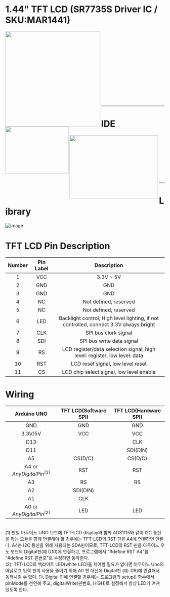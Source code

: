 # 1.44" TFT LCD (SR7735S Driver IC / SKU:MAR1441)<br>
<a href="http://www.lcdwiki.com/1.44inch_Arduino_SPI_Module_ST7735S_SKU:MAR1441" target="_blank">
  <img src="https://user-images.githubusercontent.com/24539773/204490332-9cf94e98-bf61-46d1-9cb9-082cf2dba9d3.png" width="300" height="300" align="left">
</a>
<a href="http://www.lcdwiki.com/1.44inch_Arduino_SPI_Module_ST7735S_SKU:MAR1441" target="_blank">
  <img src="https://user-images.githubusercontent.com/24539773/204490643-7c29de37-8f31-4f9e-a9c5-e84aa88c70be.png" width="200" height="150" align="left">
</a>
<br><br><br><br><br><br><br><br><br><br><br><br><br>
<hr>

# IDE<br>
<a href="https://platformio.org/" target="_blank">
  <img src="https://user-images.githubusercontent.com/24539773/204492337-c76cb87f-93e6-4132-af63-6062e60ef4e8.png" width="280" height="200" align="left">
</a>
<br><br><br><br><br><br><br><br>
<hr>

# Library<br>
![image](https://user-images.githubusercontent.com/24539773/204491960-996f7807-f053-4ae6-8fc6-7845f323df58.png)
<br>


# TFT LCD Pin Description<br>
| Number | Pin Label | Description |
| :-: | :-: | :-: |
|1|VCC|3.3V ~ 5V
|2|GND|GND
|3|GND|GND
|4|NC|Not defined, reserved
|5|NC|Not defined, reserved
|6|LED|Backlight control, High level lighting, if not controlled, connect 3.3V always bright
|7|CLK|SPI bus clork signal
|8|SDI|SPI bus write data signal
|9|RS| LCD register/data selection signal, high level: register, low level: data
|10|RST|LCD reset signal, low level reset
|11|CS| LCD chip select signal, low level enable

# Wiring<br>
| Arduino UNO | TFT LCD(Software SPI) | TFT LCD(Hardware SPI) |
| :-: | :-: | :-: |
| GND | GND | GND
| 3.3V/5V | VCC | VCC
|D13||CLK
|D11||SDI(DIN)
|A5|CS(D/C)|CS(D/C)
|A4 or ${Any Digital Pin}^{(1)}$|RST|RST
|A3|RS|RS
|A2|SDI(DIN)|
|A1|CLK|
|A0 or ${Any Digital Pin}^{(2)}$|LED|LED 

<br>
(1):만일 아두이노 UNO 보드에 TFT-LCD display와 함께 ADS1115와 같이 I2C 통신을 하는 모듈을 함께 연결해야 할 경우에는 TFT-LCD의 RST 핀을 A4에 연결하면 안된다. A4는 I2C 통신을 위해 사용되는 SDA핀이므로, TFT-LCD의 RST 핀을 아두이노 우노 보드의 Digital핀(예 D10)에 연결하고, 프로그램에서 "#define RST A4"를 "#define RST 핀번호"로 수정하면 동작한다.<br>
(2): TFT-LCD의 백라이트 LED(white LED)를 제어할 필요가 없다면 아두이노 Uno의 아날로그 입력 핀의 사용을 줄이기 위해 A0 핀 대신에 Digital핀 (예: D9)에 연결해서 동작시킬 수 있다. 단, Digital 핀에 연결할 경우에는 프로그램의 setup() 함수에서 pinMode를 선언해 주고, digitalWrite(핀번호, HIGH)로 설정해서 항상 LED가 켜져 있도록 한다.<br>

